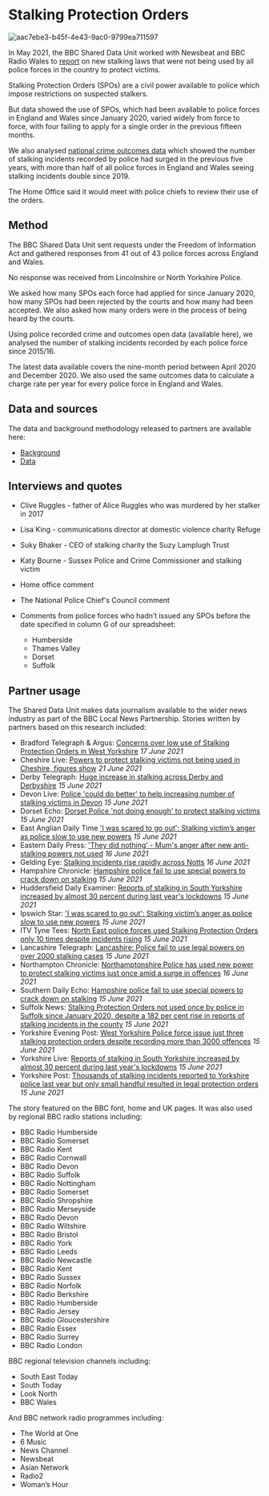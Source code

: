 # Stalking Protection Orders

![aac7ebe3-b45f-4e43-9ac0-9799ea711597](https://user-images.githubusercontent.com/74192940/122537014-0c10f900-d01d-11eb-8034-0bcf902147ab.png)

In May 2021, the BBC Shared Data Unit worked with Newsbeat and BBC Radio Wales to [report](https://www.bbc.co.uk/news/uk-57384615) on new stalking laws that were not being used by all police forces in the country to protect victims. 

Stalking Protection Orders (SPOs) are a civil power available to police which impose restrictions on suspected stalkers. 

But data showed the use of SPOs, which had been available to police forces in England and Wales since January 2020, varied widely from force to force, with four failing to apply for a single order in the previous fifteen months. 

We also analysed [national crime outcomes data](https://www.gov.uk/government/statistics/police-recorded-crime-open-data-tables) which showed the number of stalking incidents recorded by police had surged in the previous five years, with more than half of all police forces in England and Wales seeing stalking incidents double since 2019.

The Home Office said it would meet with police chiefs to review their use of the orders.


## Method

The BBC Shared Data Unit sent requests under the Freedom of Information Act and gathered responses from 41 out of 43 police forces across England and Wales.

No response was received from Lincolnshire or North Yorkshire Police.

We asked how many SPOs each force had applied for since January 2020, how many SPOs had been rejected by the courts and how many had been accepted. We also asked how many orders were in the process of being heard by the courts.

Using police recorded crime and outcomes open data (available here), we analysed the number of stalking incidents recorded by each police force since 2015/16. 

The latest data available covers the nine-month period between April 2020 and December 2020. We also used the same outcomes data to calculate a charge rate per year for every police force in England and Wales.

## Data and sources

The data and background methodology released to partners are available here:

* [Background](https://docs.google.com/document/d/1Ccxn06JZIH4RMF-G1AYQ6eMiuhhPc77VZzTgA6XJeuQ/edit)
* [Data](https://docs.google.com/spreadsheets/u/1/d/1WKpziXxxfOuJ5B6lJ6pTfRqI0svZb-WCnjDNMFjuEn4/edit?usp=drive_web&ouid=106245216815731294258)


## Interviews and quotes

* Clive Ruggles - father of Alice Ruggles who was murdered by her stalker in 2017
* Lisa King - communications director at domestic violence charity Refuge
* Suky Bhaker - CEO of stalking charity the Suzy Lamplugh Trust
* Katy Bourne - Sussex Police and Crime Commissioner and stalking victim
* Home office comment
* The National Police Chief's Council comment
* Comments from police forces who hadn’t issued any SPOs before the date specified in column G of our spreadsheet:

  * Humberside
  * Thames Valley
  * Dorset
  * Suffolk

## Partner usage

The Shared Data Unit makes data journalism available to the wider news industry as part of the BBC Local News Partnership. Stories written by partners based on this research included:

* Bradford Telegraph & Argus: [Concerns over low use of Stalking Protection Orders in West Yorkshire](https://www.thetelegraphandargus.co.uk/news/19376883.concerns-low-use-stalking-protection-orders-west-yorkshire/) *17 June 2021*
* Cheshire Live: [Powers to protect stalking victims not being used in Cheshire, figures show](https://www.cheshire-live.co.uk/news/chester-cheshire-news/powers-protect-stalking-victims-not-20851872) *21 June 2021*
* Derby Telegraph: [Huge increase in stalking across Derby and Derbyshire](https://www.derbytelegraph.co.uk/news/derbyshire-police-not-using-stalking-5523734) *15 June 2021*
* Devon Live: [Police 'could do better' to help increasing number of stalking victims in Devon](https://www.devonlive.com/news/devon-news/police-could-better-help-increasing-5530766) *15 June 2021*
* Dorset Echo: [Dorset Police 'not doing enough' to protect stalking victims](https://www.dorsetecho.co.uk/news/19372410.dorset-police-not-enough-protect-stalking-victims/) *15 June 2021*
* East Anglian Daily Time ['I was scared to go out': Stalking victim’s anger as police slow to use new powers](https://www.eadt.co.uk/news/crime/stalking-orders-issued-in-suffolk-8056668) *15 June 2021*
* Eastern Daily Press: ['They did nothing' - Mum's anger after new anti-stalking powers not used](https://www.eadt.co.uk/news/crime/norfolk-police-ridiculous-failure-stalking-protection-orders-8060318) *16 June 2021*
* Gelding Eye: [Stalking incidents rise rapidly across Notts](https://www.gedlingeye.co.uk/nottinghamshire/stalking-incidents-rise-rapidly-across-notts/) *16 June 2021*
* Hampshire Chronicle: [Hampshire police fail to use special powers to crack down on stalking](https://www.hampshirechronicle.co.uk/news/crime/19372518.hampshire-police-fail-use-special-powers-crack-stalking/) *15 June 2021*
* Huddersfield Daily Examiner: [Reports of stalking in South Yorkshire increased by almost 30 percent during last year's lockdowns](https://www.examinerlive.co.uk/news/local-news/reports-stalking-south-yorkshire-increased-20814113) *15 June 2021*
* Ipswich Star: ['I was scared to go out': Stalking victim’s anger as police slow to use new powers](https://www.ipswichstar.co.uk/news/crime/stalking-orders-issued-in-suffolk-8056668) *15 June 2021*
* ITV Tyne Tees: [North East police forces used Stalking Protection Orders only 10 times despite incidents rising](https://www.itv.com/news/tyne-tees/2021-06-15/north-east-police-forces-used-stalking-protection-orders-only-10-times-despite-incidents-rising) *15 June 2021*
* Lancashire Telegraph: [Lancashire: Police fail to use legal powers on over 2000 stalking cases](https://www.lancashiretelegraph.co.uk/news/19365965.lancashire-police-fail-use-legal-powers-2000-stalking-cases/?ref=rss) *15 June 2021*
* Northampton Chronicle: [Northamptonshire Police has used new power to protect stalking victims just once amid a surge in offences](https://www.northamptonchron.co.uk/news/crime/northamptonshire-police-has-used-new-power-to-protect-stalking-victims-just-once-amid-a-surge-in-offences-3275689) *16 June 2021*
* Southern Daily Echo: [Hampshire police fail to use special powers to crack down on stalking](https://www.dailyecho.co.uk/news/crime/19372136.hampshire-police-fail-use-special-powers-crack-stalking/) *15 June 2021*
* Suffolk News: [Stalking Protection Orders not used once by police in Suffolk since January 2020, despite a 182 per cent rise in reports of stalking incidents in the county](https://www.suffolknews.co.uk/ipswich/news/new-legal-power-to-protect-stalking-victims-not-used-once-by-9203262/) *15 June 2021*
* Yorkshire Evening Post: [West Yorkshire Police force issue just three stalking protection orders despite recording more than 3000 offences](https://www.yorkshireeveningpost.co.uk/news/crime/west-yorkshire-police-force-issue-just-three-stalking-protection-orders-despite-recording-more-than-3000-offences-3272767) *15 June 2021*
* Yorkshire Live: [Reports of stalking in South Yorkshire increased by almost 30 percent during last year's lockdowns](https://www.examinerlive.co.uk/news/local-news/reports-stalking-south-yorkshire-increased-20814113) *15 June 2021*
* Yorkshire Post: [Thousands of stalking incidents reported to Yorkshire police last year but only small handful resulted in legal protection orders](https://www.yorkshirepost.co.uk/news/crime/thousands-of-stalking-incidents-reported-to-yorkshire-police-last-year-but-only-small-handful-resulted-in-legal-protection-orders-3272732) *15 June 2021*

The story featured on the BBC font, home and UK pages. It was also used by regional BBC radio stations including:

* BBC Radio Humberside
* BBC Radio Somerset
* BBC Radio Kent
* BBC Radio Cornwall 
* BBC Radio Devon 
* BBC Radio Suffolk
* BBC Radio Nottingham
* BBC Radio Somerset
* BBC Radio Shropshire
* BBC Radio Merseyside
* BBC Radio Devon
* BBC Radio Wiltshire
* BBC Radio Bristol
* BBC Radio York
* BBC Radio Leeds
* BBC Radio Newcastle
* BBC Radio Kent 
* BBC Radio Sussex
* BBC Radio Norfolk
* BBC Radio Berkshire
* BBC Radio Humberside
* BBC Radio Jersey
* BBC Radio Gloucestershire
* BBC Radio Essex
* BBC Radio Surrey
* BBC Radio London

BBC regional television channels including:

* South East Today
* South Today
* Look North
* BBC Wales

And BBC network radio programmes including:

* The World at One
* 6 Music
* News Channel
* Newsbeat
* Asian Network
* Radio2
* Woman’s Hour










































